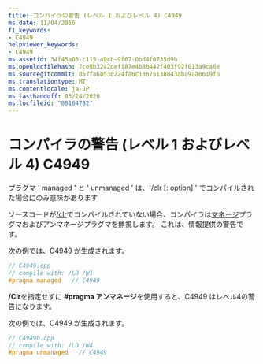 ```yaml
---
title: コンパイラの警告 (レベル 1 およびレベル 4) C4949
ms.date: 11/04/2016
f1_keywords:
- C4949
helpviewer_keywords:
- C4949
ms.assetid: 34f45a05-c115-49cb-9f67-0bd4f0735d9b
ms.openlocfilehash: 7ce8b3242def187e4b8b442f403f92f013a9ca6e
ms.sourcegitcommit: 857fa6b530224fa6c18675138043aba9aa0619fb
ms.translationtype: MT
ms.contentlocale: ja-JP
ms.lasthandoff: 03/24/2020
ms.locfileid: "80164782"
---
```

# <a name="compiler-warning-level-1-and-level-4-c4949"></a>コンパイラの警告 (レベル 1 およびレベル 4) C4949

プラグマ ' managed ' と ' unmanaged ' は、'/clr [: option] ' でコンパイルされた場合にのみ意味があります

ソースコードが[/clr](../../build/reference/clr-common-language-runtime-compilation.md)でコンパイルされていない場合、コンパイラは[マネージ](../../preprocessor/managed-unmanaged.md)プラグマおよびアンマネージプラグマを無視します。 これは、情報提供の警告です。

次の例では、C4949 が生成されます。

```cpp
// C4949.cpp
// compile with: /LD /W1
#pragma managed   // C4949
```

**/Clr**を指定せずに **#pragma アンマネージ**を使用すると、C4949 はレベル4の警告になります。

次の例では、C4949 が生成されます。

```cpp
// C4949b.cpp
// compile with: /LD /W4
#pragma unmanaged   // C4949
```

